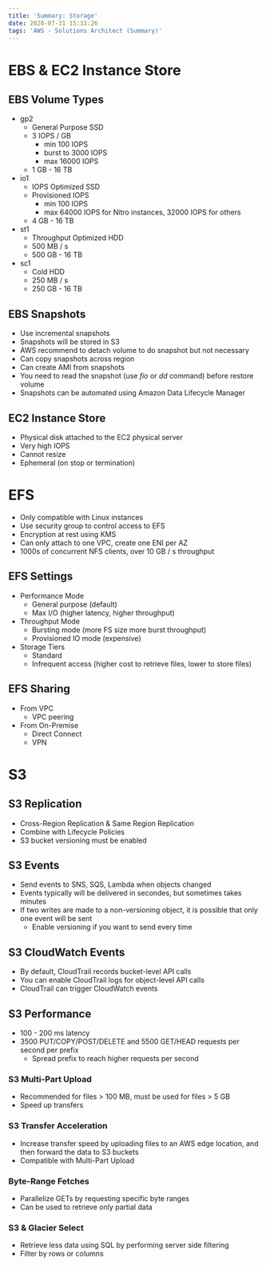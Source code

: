 ```yaml
---
title: 'Summary: Storage'
date: 2020-07-31 15:33:26
tags: 'AWS - Solutions Architect (Summary)'
---
```


# EBS & EC2 Instance Store

## EBS Volume Types

- gp2
  - General Purpose SSD
  - 3 IOPS / GB 
    - min 100 IOPS
    - burst to 3000 IOPS
    - max 16000 IOPS
  - 1 GB - 16 TB
- io1
  - IOPS Optimized SSD
  - Provisioned IOPS
    - min 100 IOPS
    - max 64000 IOPS for Nitro instances, 32000 IOPS for others
  - 4 GB - 16 TB
- st1
  - Throughput Optimized HDD
  - 500 MB / s
  - 500 GB - 16 TB
- sc1
  - Cold HDD
  - 250 MB / s
  - 250 GB - 16 TB

## EBS Snapshots

- Use incremental snapshots
- Snapshots will be stored in S3
- AWS recommend to detach volume to do snapshot but not necessary
- Can copy snapshots across region
- Can create AMI from snapshots
- You need to read the snapshot (use *fio* or *dd* command) before restore volume
- Snapshots can be automated using Amazon Data Lifecycle Manager

## EC2 Instance Store

- Physical disk attached to the EC2 physical server
- Very high IOPS
- Cannot resize
- Ephemeral (on stop or termination)

# EFS

- Only compatible with Linux instances
- Use security group to control access to EFS
- Encryption at rest using KMS
- Can only attach to one VPC, create one ENI per AZ
- 1000s of concurrent NFS clients, over 10 GB / s throughput

## EFS Settings

- Performance Mode
  - General purpose (default)
  - Max I/O (higher latency, higher throughput)
- Throughput Mode
  - Bursting mode (more FS size more burst throughput)
  - Provisioned IO mode (expensive)
- Storage Tiers
  - Standard
  - Infrequent access (higher cost to retrieve files, lower to store files)

## EFS Sharing

- From VPC
  - VPC peering
- From On-Premise
  - Direct Connect
  - VPN

# S3

## S3 Replication

- Cross-Region Replication & Same Region Replication
- Combine with Lifecycle Policies
- S3 bucket versioning must be enabled

## S3 Events

- Send events to SNS, SQS, Lambda when objects changed
- Events typically will be delivered in secondes, but sometimes takes minutes
- If two writes are made to a non-versioning object, it is possible that only one event will be sent
  - Enable versioning if you want to send every time

## S3 CloudWatch Events

- By default, CloudTrail records bucket-level API calls
- You can enable CloudTrail logs for object-level API calls
- CloudTrail can trigger CloudWatch events

## S3 Performance

- 100 - 200 ms latency
- 3500 PUT/COPY/POST/DELETE and 5500 GET/HEAD requests per second per prefix
  - Spread prefix to reach higher requests per second

### S3 Multi-Part Upload

- Recommended for files > 100 MB, must be used for files > 5 GB
- Speed up transfers

### S3 Transfer Acceleration

- Increase transfer speed by uploading files to an AWS edge location, and then forward the data to S3 buckets
- Compatible with Multi-Part Upload

### Byte-Range Fetches

- Parallelize GETs by requesting specific byte ranges
- Can be used to retrieve only partial data

### S3 & Glacier Select

- Retrieve less data using SQL by performing server side filtering
- Filter by rows or columns

